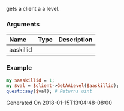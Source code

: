 gets a client a a level.
### Arguments
**Name**|**Type**|**Description**
:---|:---|:---
aaskillid||

### Example

```perl
my $aaskillid = 1;
my $val = $client->GetAALevel($aaskillid);
quest::say($val); # Returns uint
```


Generated On 2018-01-15T13:04:48-08:00